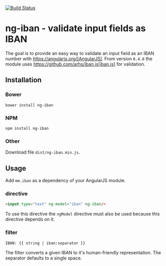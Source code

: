 [![Build Status](https://travis-ci.org/mmjmanders/ng-iban.svg?branch#master)](https://travis-ci.org/mmjmanders/ng-iban)

# ng-iban - validate input fields as IBAN
The goal is to provide an easy way to validate an input field as an IBAN number with https://angularjs.org/[AngularJS].
From version `0.4.0` the module uses https://github.com/arhs/iban.js[iban.js] for validation.

## Installation

### Bower

`bower install ng-iban`

### NPM

`npm install ng-iban`

### Other

Download file `dist/ng-iban.min.js`.

## Usage

Add `mm.iban` as a dependency of your AngularJS module.

### directive
```html
<input type="text" ng-model="iban" ng-iban/>
```

To use this directive the `ngModel` directive must also be used because this directive depends on it.

### filter
```
IBAN: {{ string | iban:separator }}
```

The filter converts a given IBAN to it's human-friendly representation. The separator defaults to a single space.
